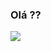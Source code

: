 ### Olá ??

<a href="https://github.com/kae-montoia/kae-montoia">
  <img align="center" src="https://github-readme-stats.vercel.app/api?username=kae-montoia&theme=dark" />
</a>

<!--<a href="https://github.com/anuraghazra/convoychat">
  <img align="center"" src="https://github-readme-stats.vercel.app/api/top-langs?username=kae-montoia&layout=compact&langs_count=8&card_width=320" />
</a>-->


<!--<div align="start">
  <a href="https://github.com/kae-montoia">
  <img height="180em" src="https://github-readme-stats.zohan.tech/api?username=kae-montoia&show_icons=true&include_all_commits=true&theme=dark&count_private=true"/>
    <img height="180em" src="https://github-readme-stats.vercel.app/api?username=kae-montoia&show_icons=true&include_all_commits=true&theme=dark&count_private=true"/> 
 <img height="180em" src="https://github-readme-stats.vercel.app/api/top-langs/?username=kae-montoia&layout=compact&langs_count=7&theme=dark"/>
</div> -->
  
<!--<div style="display: inline_block"><br>
  <img align="center"  height="30" width="40" src="https://raw.githubusercontent.com/devicons/devicon/master/icons/javascript/javascript-plain.svg">
  <img align="center"  height="30" width="40" src="https://raw.githubusercontent.com/devicons/devicon/master/icons/typescript/typescript-plain.svg">
  <img align="center"  height="30" width="40" src="https://icongr.am/devicon/vuejs-original.svg?size=128&color=currentColor">
  <img align="center"  height="30" width="40" src="https://raw.githubusercontent.com/devicons/devicon/master/icons/html5/html5-original.svg">
  <img align="center"  height="30" width="40" src="https://raw.githubusercontent.com/devicons/devicon/master/icons/css3/css3-original.svg">
  <img align="center"  height="30" width="40" src="https://icongr.am/devicon/angularjs-original.svg?size=128&color=currentColor">
  <img align="center"  height="30" width="40" src="https://icongr.am/devicon/sass-original.svg?size=128&color=currentColor">
  <img align="center"  height="30" width="40" src="https://icongr.am/devicon/npm-original-wordmark.svg?size=128&color=currentColor">
  <img align="center"  height="30" width="40" src="https://icongr.am/devicon/jquery-original-wordmark.svg?size=128&color=currentColor">
  <img align="center"  height="30" width="40" src="https://icongr.am/devicon/visualstudio-plain.svg?size=128&color=currentColor">
  <img align="center"  height="30" width="40" src="https://icongr.am/devicon/git-original.svg?size=128&color=currentColor"> 
  <img align="center"  height="30" width="60" src="https://miro.medium.com/max/640/1*gIAzcGWffRV7bNSCU6NEUw.png">                                      
</div>-->
   
  
  ##
 
<!--<div> 
  <a href="https://www.linkedin.com/in/igor-vinicius-8551681b4"><img src="https://img.shields.io/badge/-LinkedIn-%230077B5?style=for-the-badge&logo=linkedin&logoColor=white" target="_blank"></a>  
</div>-->
